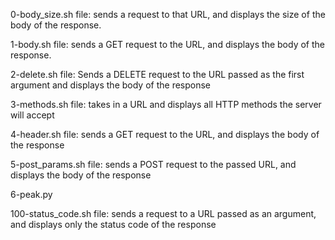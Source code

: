 0-body_size.sh file: sends a request to that URL, and displays the size of the body of the response.

1-body.sh file: sends a GET request to the URL, and displays the body of the response.

2-delete.sh file: Sends a DELETE request to the URL passed as the first argument and displays the body of the response

3-methods.sh file: takes in a URL and displays all HTTP methods the server will accept

4-header.sh file: sends a GET request to the URL, and displays the body of the response

5-post_params.sh file: sends a POST request to the passed URL, and displays the body of the response

6-peak.py

100-status_code.sh file: sends a request to a URL passed as an argument, and displays only the status code of the response